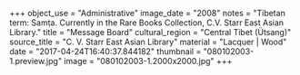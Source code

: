 +++
object_use = "Administrative"
image_date = "2008"
notes = "Tibetan term: Samṭa. Currently in the Rare Books Collection, C.V. Starr East Asian Library."
title = "Message Board"
cultural_region = "Central Tibet (Ütsang)"
source_title = "C. V. Starr East Asian Library"
material = "Lacquer | Wood"
date = "2017-04-24T16:40:37.844182"
thumbnail = "080102003-1.preview.jpg"
image = "080102003-1.2000x2000.jpg"
+++
